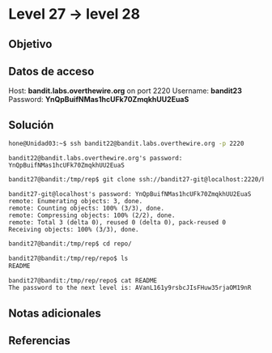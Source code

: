 # Level 27 -> level 28

## Objetivo

## Datos de acceso
Host: **bandit.labs.overthewire.org** on port 2220
Username: **bandit23**
Password: **YnQpBuifNMas1hcUFk70ZmqkhUU2EuaS**

## Solución
```bash
hone@Unidad03:~$ ssh bandit22@bandit.labs.overthewire.org -p 2220
```

```
bandit22@bandit.labs.overthewire.org's password: YnQpBuifNMas1hcUFk70ZmqkhUU2EuaS
```

```bash
bandit27@bandit:/tmp/rep$ git clone ssh://bandit27-git@localhost:2220/home/bandit27-git/repo
```

```
bandit27-git@localhost's password: YnQpBuifNMas1hcUFk70ZmqkhUU2EuaS
remote: Enumerating objects: 3, done.
remote: Counting objects: 100% (3/3), done.
remote: Compressing objects: 100% (2/2), done.
remote: Total 3 (delta 0), reused 0 (delta 0), pack-reused 0
Receiving objects: 100% (3/3), done.
```

```bash
bandit27@bandit:/tmp/rep$ cd repo/
```

```bash
bandit27@bandit:/tmp/rep/repo$ ls
README
```

```bash
bandit27@bandit:/tmp/rep/repo$ cat README 
The password to the next level is: AVanL161y9rsbcJIsFHuw35rjaOM19nR
```

## Notas adicionales
## Referencias